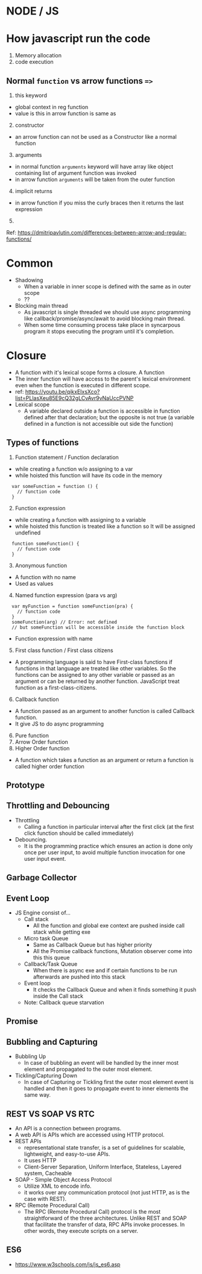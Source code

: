 # NODE / JS

# How javascript run the code

1. Memory allocation
2. code execution

## Normal `function` vs arrow functions `=>`

1. this keyword

- global context in reg function
- value is this in arrow function is same as

2. constructor

- an arrow function can not be used as a Constructor like a normal function

3. arguments

- in normal function `arguments` keyword will have array like object containing list of argument function was invoked
- in arrow function `arguments` will be taken from the outer function

4. implicit returns

- in arrow function if you miss the curly braces then it returns the last expression

5.

Ref: https://dmitripavlutin.com/differences-between-arrow-and-regular-functions/

# Common

- Shadowing
  - When a variable in inner scope is defined with the same as in outer scope
  - ??
- Blocking main thread
  - As javascript is single threaded we should use async programming like callback/promise/async/await to avoid blocking main thread.
  - When some time consuming process take place in syncarpous program it stops executing the program until it's completion.

# Closure

- A function with it's lexical scope forms a closure. A function
- The inner function will have access to the parent's lexical environment even when the function is executed in different scope.
- ref: https://youtu.be/qikxEIxsXco?list=PLlasXeu85E9cQ32gLCvAvr9vNaUccPVNP
- Lexical scope
  - A variable declared outside a function is accessible in function defined after that declaration; but the opposite is not true (a variable defined in a function is not accessible out side the function)

## Types of functions

1. Function statement / Function declaration

- while creating a function w/o assigning to a var
- while hoisted this function will have its code in the memory

```
  var someFunction = function () {
    // function code
  }
```

2. Function expression

- while creating a function with assigning to a variable
- while hoisted this function is treated like a function so It will be assigned undefined

```
  function someFunction() {
    // function code
  }
```

3. Anonymous function

- A function with no name
- Used as values

4. Named function expression (para vs arg)

```
  var myFunction = function someFunction(pra) {
    // function code
  }
  someFunction(arg) // Error: not defined
  // but someFunction will be accessible inside the function block
```

- Function expression with name

5. First class function / First class citizens

- A programming language is said to have First-class functions if functions in that language are treated like other variables. So the functions can be assigned to any other variable or passed as an argument or can be returned by another function. JavaScript treat function as a first-class-citizens.

6.  Callback function

- A function passed as an argument to another function is called Callback function.
- It give JS to do async programming

6.  Pure function
7.  Arrow Order function
8.  Higher Order function

- A function which takes a function as an argument or return a function is called higher order function

## Prototype

## Throttling and Debouncing

- Throttling
  - Calling a function in particular interval after the first click (at the first click function should be called immediately)
- Debouncing.
  - It is the programming practice which ensures an action is done only once per user input, to avoid multiple function invocation for one user input event.

## Garbage Collector

## Event Loop

- JS Engine consist of...
  - Call stack
    - All the function and global exe context are pushed inside call stack while getting exe
  - Micro task Queue
    - Same as Callback Queue but has higher priority
    - All the Promise callback functions, Mutation observer come into this this queue
  - Callback/Task Queue
    - When there is async exe and if certain functions to be run afterwards are pushed into this stack
  - Event loop
    - It checks the Callback Queue and when it finds something it push inside the Call stack
  - Note: Callback queue starvation

## Promise

## Bubbling and Capturing

- Bubbling Up
  - In case of bubbling an event will be handled by the inner most element and propagated to the outer most element.
- Tickling/Capturing Down
  - In case of Capturing or Tickling first the outer most element event is handled and then it goes to propagate event to inner elements the same way.

## REST VS SOAP VS RTC

- An API is a connection between programs.
- A web API is APIs which are accessed using HTTP protocol.
- REST APIs
  - representational state transfer, is a set of guidelines for scalable, lightweight, and easy-to-use APIs.
  - It uses HTTP
  - Client-Server Separation, Uniform Interface, Stateless, Layered system, Cacheable
- SOAP - Simple Object Access Protocol
  - Utilize XML to encode info.
  - it works over any communication protocol (not just HTTP, as is the case with REST).
- RPC (Remote Procedural Call)
  - The RPC (Remote Procedural Call) protocol is the most straightforward of the three architectures. Unlike REST and SOAP that facilitate the transfer of data, RPC APIs invoke processes. In other words, they execute scripts on a server.

## ES6

- https://www.w3schools.com/js/js_es6.asp
